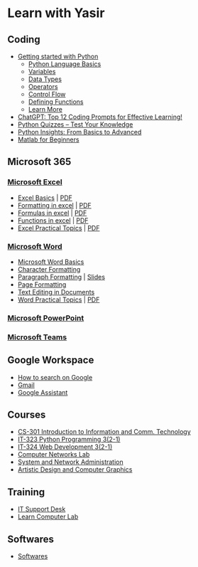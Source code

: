 # Learn with Yasir

## Coding

- [Getting started with Python](python/)
  - [Python Language Basics](python/docs/basics.md)
  - [Variables](python/docs/variables.md)
  - [Data Types](python/docs/data-types.md)
  - [Operators](python/docs/operators.md)
  - [Control Flow](python/docs/control-flow.md)
  - [Defining Functions](python/docs/functions.md)
  - [Learn More](python/)
- [ChatGPT: Top 12 Coding Prompts for Effective Learning!](https://yasirbhutta.github.io/python/posts/prompt-learn-coding.html)
- [Python Quizzes – Test Your Knowledge](python/quizzes/)
- [Python Insights: From Basics to Advanced](python/posts/)
- [Matlab for Beginners](matlab/index.md)
    
## Microsoft 365

### [Microsoft Excel](ms-excel/index.md)

- [Excel Basics](ms-excel/docs/basics.md) \| [PDF](ms-excel/docs/basics.pdf)
- [Formatting in excel](ms-excel/docs/formatting.md) \| [PDF](ms-excel/docs/formatting.pdf)
- [Formulas in excel](ms-excel/docs/formulas.md) \| [PDF](../ms-excel/docs/formulas.pdf)
- [Functions in excel](ms-excel/docs/functions.md) \| [PDF](ms-excel/docs/functions.pdf)
- [Excel Practical Topics](ms-excel/docs/excel-practicals.md) \| [PDF](ms-excel/docs/excel-practicals.pdf)
  
### [Microsoft Word](ms-word/index.md)

- [Microsoft Word Basics](ms-word/docs/basics.md)
- [Character Formatting](ms-word/docs/character-formatting.md)
- [Paragraph Formatting](ms-word/docs/paragraph-formatting.md) \| [Slides](https://docs.google.com/presentation/d/1pbumUfZuugkGS31FKGpgsNz3g7v2WVDjCvHab713b9o/edit?usp=sharing)
- [Page Formatting](ms-word/docs/page-formatting.md)
- [Text Editing in Documents](ms-word/docs/stylish.md)
- [Word Practical Topics](ms-word/docs/word-practical.md) \| [PDF](ms-word/docs/word-practical.pdf)

### [Microsoft PowerPoint](ms-powerpoint/docs/basics.md)
### [Microsoft Teams](teams/index.md)

## Google Workspace

- [How to search on Google](google-workspace/docs/google-search.md)
- [Gmail](google-workspace/docs/email.md)
- [Google Assistant](google-workspace/docs/google-assistant.md)

## Courses

- [CS-301 Introduction to Information and Comm. Technology](cs-301/index.md)
- [IT-323 Python Programming 3(2-1)](it-323/index.md)
- [IT-324 Web Development 3(2-1)](it-324/index.md)
- [Computer Networks Lab](computer-networks/index.md)
- [System and Network Administration](sna/index.md)
- [Artistic Design and Computer Graphics](artistic-design/index.md)

## Training

- [IT Support Desk](trainings/docs/itsupport.md)
- [Learn Computer Lab](computer-basics/learn-computer.md)

## Softwares

- [Softwares](tools/index.md)

<script async src="https://pagead2.googlesyndication.com/pagead/js/adsbygoogle.js?client=ca-pub-1602443888929206"
     crossorigin="anonymous"></script>
<!-- display square -->
<ins class="adsbygoogle"
     style="display:block"
     data-ad-client="ca-pub-1602443888929206"
     data-ad-slot="9845543342"
     data-ad-format="auto"
     data-full-width-responsive="true"></ins>
<script>
     (adsbygoogle = window.adsbygoogle || []).push({});
</script>